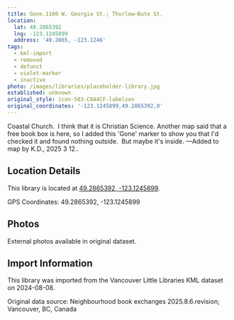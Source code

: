 ```yaml
---
title: Gone.1160 W. Georgia St.; Thurlow—Bute St.
location:
  lat: 49.2865392
  lng: -123.1245899
  address: '49.2865, -123.1246'
tags:
  - kml-import
  - removed
  - defunct
  - violet-marker
  - inactive
photo: /images/libraries/placeholder-library.jpg
established: unknown
original_style: icon-503-C6A4CF-labelson
original_coordinates: '-123.1245899,49.2865392,0'
---
```

Coastal Church.  I think that it is Christian Science.
Another map said that a free book box is here, 
so I added this 'Gone' marker to show you that I'd checked it and found nothing outside.  
But maybe it's inside.
—Added to map by K.D., 2025 3 12..

## Location Details

This library is located at [49.2865392, -123.1245899](https://www.google.com/maps?q=49.2865392,-123.1245899).

GPS Coordinates: 49.2865392, -123.1245899

## Photos

External photos available in original dataset.

## Import Information

This library was imported from the Vancouver Little Libraries KML dataset on 2024-08-08.

Original data source: Neighbourhood book exchanges 2025.8.6.revision; Vancouver, BC, Canada
